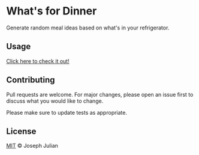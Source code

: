 # What's for Dinner

Generate random meal ideas based on what's in your refrigerator.

## Usage

[Click here to check it out!](https://jbjulia.github.io/whats-for-dinner/)

## Contributing

Pull requests are welcome. For major changes, please open an issue first to discuss what you would like to change.

Please make sure to update tests as appropriate.

## License

[MIT](https://choosealicense.com/licenses/mit/) ©  Joseph Julian

